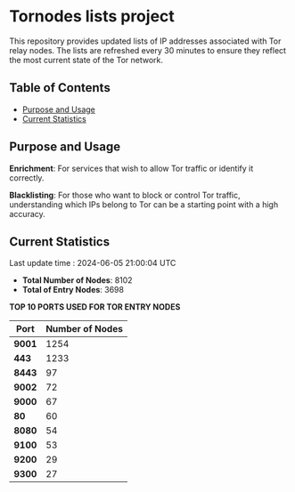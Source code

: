 # Tornodes lists project

This repository provides updated lists of IP addresses associated with Tor relay nodes. The lists are refreshed every 30 minutes to ensure they reflect the most current state of the Tor network.

## Table of Contents

- [Purpose and Usage](#purpose-and-usage)
- [Current Statistics](#current-statistics)


## Purpose and Usage

**Enrichment**: For services that wish to allow Tor traffic or identify it correctly.

**Blacklisting**: For those who want to block or control Tor traffic, understanding which IPs belong to Tor can be a starting point with a high accuracy.

## Current Statistics

Last update time : 2024-06-05 21:00:04 UTC

- **Total Number of Nodes**: 8102
- **Total of Entry Nodes**: 3698

**TOP 10 PORTS USED FOR TOR ENTRY NODES**

| **Port** | **Number of Nodes** |
|------|-----------------|
| **9001**   | 1254  |
| **443**   | 1233  |
| **8443**   | 97  |
| **9002**   | 72  |
| **9000**   | 67  |
| **80**   | 60  |
| **8080**   | 54  |
| **9100**   | 53  |
| **9200**   | 29  |
| **9300**   | 27  |

